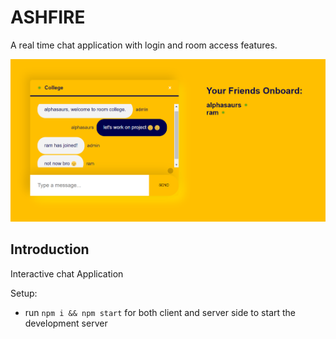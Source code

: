 # ASHFIRE
A real time chat application with login and room access features.

<img src="client/Ashfire.PNG">



## Introduction
Interactive chat Application

Setup:
- run ```npm i && npm start``` for both client and server side to start the development server
